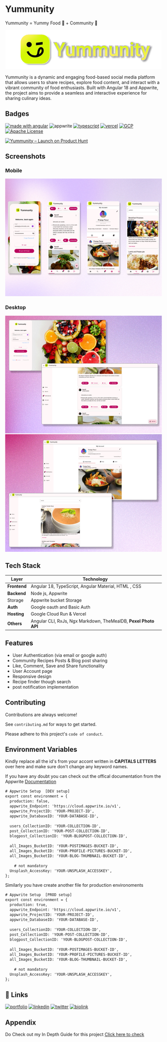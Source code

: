 
# Yummunity

Yummunity = Yummy Food 🍲 + Community 🤝


![Logo](/src/assets/readme%20img/yummunity%20placehoder.png)

Yummunity is a dynamic and engaging food-based social media platform that allows users to share recipes, explore food content, and interact with a vibrant community of food enthusiasts. Built with Angular 18 and Appwrite, the project aims to provide a seamless and interactive experience for sharing culinary ideas.


## Badges


[![made with angular](https://img.shields.io/badge/made_with_angular-purple?style=for-the-badge&logo=angular)](https://angular.dev/)
![appwrite](https://img.shields.io/badge/appwrite-pink?style=for-the-badge&logo=appwrite)
[![typescript](https://img.shields.io/badge/typescript-white?style=for-the-badge&logo=typescript)](https://www.typescriptlang.org/)
[![vercel](https://img.shields.io/badge/Vercel-black?style=for-the-badge&logo=vercel)](https://vercel.com/)
[![GCP](https://img.shields.io/badge/GCP-cloud%20Run-20B2AA?style=for-the-badge&logo=googlecloud)](https://cloud.google.com/)
[![Apache License](https://img.shields.io/badge/License-Apache-blue?style=for-the-badge)](https://cloud.google.com/)

[![Yummunity – Launch on Product Hunt](https://api.producthunt.com/widgets/embed-image/v1/featured.svg?post_id=954360&theme=light&t=1744994363531)](https://www.producthunt.com/posts/yummunity-beta-version?embed=true&utm_source=badge-featured&utm_medium=badge&utm_souce=badge-yummunity&#0045;beta&#0045;version)


## Screenshots

### Mobile
![App Screenshot](/src/assets/readme%20img/mobile%20render.jpg)

### Desktop
![Desktop Screenshot](/src/assets/readme%20img/Desktop%20render%201.jpg)
![Desktop Screenshot](/src/assets/readme%20img/Desktop%20render%202.jpg)

## Tech Stack

| Layer | Technology |
| --- | --- |
| **Frontend** | Angular 18, TypeScript, Angular Material, HTML , CSS |
| **Backend** | Node js, Appwrite |
| Storage | Appwrite bucket Storage |
| **Auth** | Google oauth and Basic Auth |
| **Hosting** | Google Cloud Run & Vercel |
| **Others** | Angular CLI, RxJs, Ngx Markdown, TheMealDB, **Pexel Photo API** |

## Features

- User Authentication (via email or google auth)
- Community Recipes Posts & Blog post sharing
- Like, Comment, Save and Share functionality
- User Account page
- Responsive design
- Recipe finder though search
- post notification implementation


## Contributing

Contributions are always welcome!

See `contributing.md` for ways to get started.

Please adhere to this project's `code of conduct`.


## Environment Variables

Kindly replace all the id's from your accont written in **CAPITALS LETTERS** over here and make sure don't change any keyword names.

If you have any doubt you can check out the offical documentation from the Appwrite [ Documentation](https://appwrite.io/docs)

```env
# Appwrite Setup  [DEV setup]
export const environment = {
  production: false,
  appwrite_Endpoint: 'https://cloud.appwrite.io/v1',
  appwrite_ProjectID: 'YOUR-PROJECT-ID',
  appwrite_DatabaseID: 'YOUR-DATABASE-ID',

  users_CollectionID: 'YOUR-COLLECTION-ID',
  post_CollectionID: 'YOUR-POST-COLLECTION-ID',
  blogpost_CollectionID: 'YOUR-BLOGPOST-COLLECTION-ID',

  all_Images_BucketID: 'YOUR-POSTIMAGES-BUCKET-ID',
  all_Images_BucketID: 'YOUR-PROFILE-PICTURES-BUCKET-ID',
  all_Images_BucketID: 'YOUR-BLOG-THUMBNAIL-BUCKET-ID',

    # not mandatory
  Unsplash_AccessKey: 'YOUR-UNSPLASH_ACCESSKEY',
};

```
Similarly you have create another file for production environoments 

```env
# Appwrite Setup  [PROD setup]
export const environment = {
  production: true,
  appwrite_Endpoint: 'https://cloud.appwrite.io/v1',
  appwrite_ProjectID: 'YOUR-PROJECT-ID',
  appwrite_DatabaseID: 'YOUR-DATABASE-ID',

  users_CollectionID: 'YOUR-COLLECTION-ID',
  post_CollectionID: 'YOUR-POST-COLLECTION-ID',
  blogpost_CollectionID: 'YOUR-BLOGPOST-COLLECTION-ID',

  all_Images_BucketID: 'YOUR-POSTIMAGES-BUCKET-ID',
  all_Images_BucketID: 'YOUR-PROFILE-PICTURES-BUCKET-ID',
  all_Images_BucketID: 'YOUR-BLOG-THUMBNAIL-BUCKET-ID',

    # not mandatory
  Unsplash_AccessKey: 'YOUR-UNSPLASH_ACCESSKEY',
};

```


## 🔗 Links
[![portfolio](https://img.shields.io/badge/my_portfolio-7003E9?style=for-the-badge&logo=devbox&logoColor=white)](https://portfolio.paruidev.com/)
[![linkedin](https://img.shields.io/badge/linkedin-0A66C2?style=for-the-badge&logo=linkedin&logoColor=white)](https://www.linkedin.com/pratap-parui)
[![twitter](https://img.shields.io/badge/twitter-000?style=for-the-badge&logo=x&logoColor=white)](https://twitter.com/parui_pratap)
[![biolink](https://img.shields.io/badge/biolink-222?style=for-the-badge&logo=biolink&logoColor=white)](https://pratapparui.bio.link/)

## Appendix

Do Check out my In Depth Guide for this project [Click here to check](https://paruidev.com)
